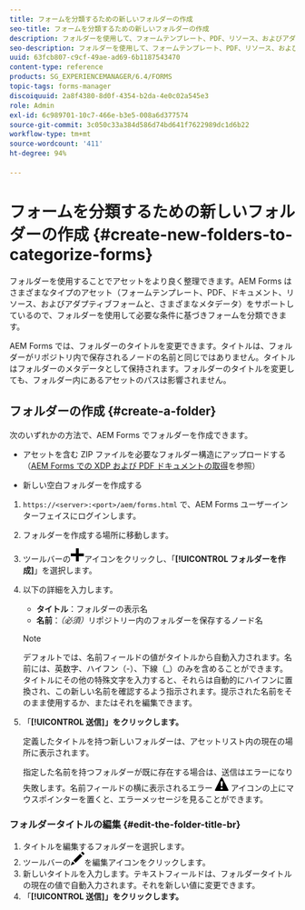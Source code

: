 ```yaml
---
title: フォームを分類するための新しいフォルダーの作成
seo-title: フォームを分類するための新しいフォルダーの作成
description: フォルダーを使用して、フォームテンプレート、PDF、リソース、およびアダプティブフォームを整理します。
seo-description: フォルダーを使用して、フォームテンプレート、PDF、リソース、およびアダプティブフォームを整理します。
uuid: 63fcb807-c9cf-49ae-ad69-6b1187543470
content-type: reference
products: SG_EXPERIENCEMANAGER/6.4/FORMS
topic-tags: forms-manager
discoiquuid: 2a8f4380-8d0f-4354-b2da-4e0c02a545e3
role: Admin
exl-id: 6c989701-10c7-466e-b3e5-008a6d377574
source-git-commit: 3c050c33a384d586d74bd641f7622989dc1d6b22
workflow-type: tm+mt
source-wordcount: '411'
ht-degree: 94%

---
```


# フォームを分類するための新しいフォルダーの作成 {#create-new-folders-to-categorize-forms}

フォルダーを使用することでアセットをより良く整理できます。AEM Forms はさまざまなタイプのアセット（フォームテンプレート、PDF、ドキュメント、リソース、およびアダプティブフォームと、さまざまなメタデータ）をサポートしているので、フォルダーを使用して必要な条件に基づきフォームを分類できます。

AEM Forms では、フォルダーのタイトルを変更できます。タイトルは、フォルダーがリポジトリ内で保存されるノードの名前と同じではありません。タイトルはフォルダーのメタデータとして保持されます。フォルダーのタイトルを変更しても、フォルダー内にあるアセットのパスは影響されません。

## フォルダーの作成 {#create-a-folder}

次のいずれかの方法で、AEM Forms でフォルダーを作成できます。

* アセットを含む ZIP ファイルを必要なフォルダー構造にアップロードする（[AEM Forms での XDP および PDF ドキュメントの取得](/help/forms/using/get-xdp-pdf-documents-aem.md)を参照）

* 新しい空白フォルダーを作成する

1. `https://<server>:<port>/aem/forms.html` で、AEM Forms ユーザーインターフェイスにログインします。
1. フォルダーを作成する場所に移動します。
1. ツールバーの![aem6forms_add](assets/aem6forms_add.png)アイコンをクリックし、「**[!UICONTROL フォルダーを作成]**」を選択します。

1. 以下の詳細を入力します。

   * **タイトル**：フォルダーの表示名
   * **名前**：*（必須）*&#x200B;リポジトリー内のフォルダーを保存するノード名

   >[!NOTE]
   >
   >デフォルトでは、名前フィールドの値がタイトルから自動入力されます。名前には、英数字、ハイフン（-）、下線（_）のみを含めることができます。タイトルにその他の特殊文字を入力すると、それらは自動的にハイフンに置換され、この新しい名前を確認するよう指示されます。提示された名前をそのまま使用するか、またはそれを編集できます。

1. 「**[!UICONTROL 送信]」をクリックします。**

   定義したタイトルを持つ新しいフォルダーは、アセットリスト内の現在の場所に表示されます。

   指定した名前を持つフォルダーが既に存在する場合は、送信はエラーになり失敗します。名前フィールドの横に表示されるエラー ![aem6forms_error_alert](assets/aem6forms_error_alert.png) アイコンの上にマウスポインターを置くと、エラーメッセージを見ることができます。

### フォルダータイトルの編集 {#edit-the-folder-title-br}

1. タイトルを編集するフォルダーを選択します。
1. ツールバーの![aem6forms_edit](assets/aem6forms_edit.png)を編集アイコンをクリックします。
1. 新しいタイトルを入力します。テキストフィールドは、フォルダータイトルの現在の値で自動入力されます。それを新しい値に変更できます。
1. 「**[!UICONTROL 送信]」をクリックします。**
